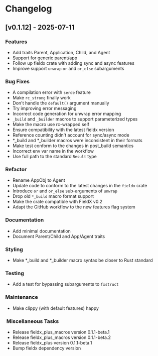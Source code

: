 # Changelog

## [v0.1.12] - 2025-07-11

### Features

- Add traits Parent, Application, Child, and Agent
- Support for generic parent/app
- Follow up fieldx crate with adding sync and async features
- Improve support `unwrap` `or` and `or_else` subarguments

### Bug Fixes

- A compilation error with `serde` feature
- Make `rc_strong` finally work
- Don't handle the `default()` argument manually
- Try improving error messaging
- Incorrect code generation for unwrap error mapping
- `_build` and `_builder` macros to support parameterized types
- Make the macro use rc-wrapped self
- Ensure compatibility with the latest fieldx version
- Reference counting didn't account for sync/async mode
- *_build and *_builder macros were inconsistent in their formats
- Make test conform to the changes in post_build semantics
- Incorrect env var name in the workflow
- Use full path to the standard `Result` type

### Refactor

- Rename AppObj to Agent
- Update code to conform to the latest changes in the `fieldx` crate
- Introduce `or` and `or_else` sub-arguments of `unwrap`
- Drop old `*_build` macro format support
- Make the crate compatible with FieldX v0.2
- Adapt the GitHub workflow to the new features flag system

### Documentation

- Add minimal documentation
- Document Parent/Child and App/Agent traits

### Styling

- Make *_build and *_builder macro syntax be closer to Rust standard

### Testing

- Add a test for bypassing subarguments to `fxstruct`

### Maintenance

- Make clippy (with default features) happy

### ️ Miscellaneous Tasks

- Release fieldx_plus_macros version 0.1.1-beta.1
- Release fieldx_plus_macros version 0.1.1-beta.2
- Release fieldx_plus version 0.1.1-beta.1
- Bump fieldx dependency version

<!-- generated by git-cliff -->
